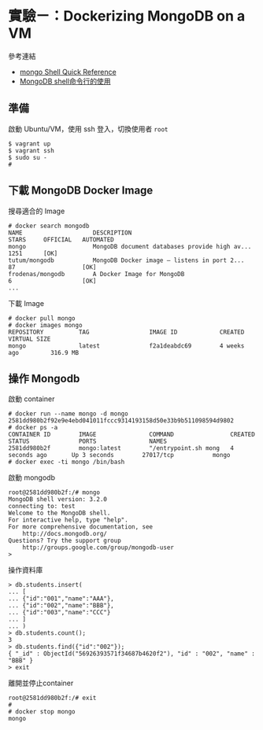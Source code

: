 # 實驗ㄧ：Dockerizing MongoDB on a VM

參考連結
- [mongo Shell Quick Reference](https://docs.mongodb.org/v3.2/reference/mongo-shell/)
- [MongoDB shell命令行的使用](http://www.2cto.com/database/201210/159130.html)

## 準備

啟動 Ubuntu/VM，使用 ssh 登入，切換使用者 ```root```
```
$ vagrant up
$ vagrant ssh
$ sudo su -
#
```

## 下載 MongoDB Docker Image

搜尋適合的 Image
```
# docker search mongodb
NAME                    DESCRIPTION                                     STARS     OFFICIAL   AUTOMATED
mongo                   MongoDB document databases provide high av...   1251      [OK]
tutum/mongodb           MongoDB Docker image – listens in port 2...     87                   [OK]
frodenas/mongodb        A Docker Image for MongoDB                      6                    [OK]
...
```

下載 Image
```
# docker pull mongo
# docker images mongo
REPOSITORY          TAG                 IMAGE ID            CREATED             VIRTUAL SIZE
mongo               latest              f2a1deabdc69        4 weeks ago         316.9 MB
```

## 操作 Mongodb

啟動 container
```
# docker run --name mongo -d mongo
2581dd980b2f92e9e4ebd041011fccc9314193158d50e33b9b511098594d9802
# docker ps -a
CONTAINER ID        IMAGE               COMMAND                CREATED             STATUS              PORTS               NAMES
2581dd980b2f        mongo:latest        "/entrypoint.sh mong   4 seconds ago       Up 3 seconds        27017/tcp           mongo
# docker exec -ti mongo /bin/bash
```

啟動 mongodb
```
root@2581dd980b2f:/# mongo
MongoDB shell version: 3.2.0
connecting to: test
Welcome to the MongoDB shell.
For interactive help, type "help".
For more comprehensive documentation, see
	http://docs.mongodb.org/
Questions? Try the support group
	http://groups.google.com/group/mongodb-user
>
```

操作資料庫
```
> db.students.insert(
... [
... {"id":"001","name":"AAA"},
... {"id":"002","name":"BBB"},
... {"id":"003","name":"CCC"}
... ]
... )
> db.students.count();
3
> db.students.find({"id":"002"});
{ "_id" : ObjectId("56926393571f34687b4620f2"), "id" : "002", "name" : "BBB" }
> exit
```

離開並停止container
```
root@2581dd980b2f:/# exit
#
# docker stop mongo
mongo
```
